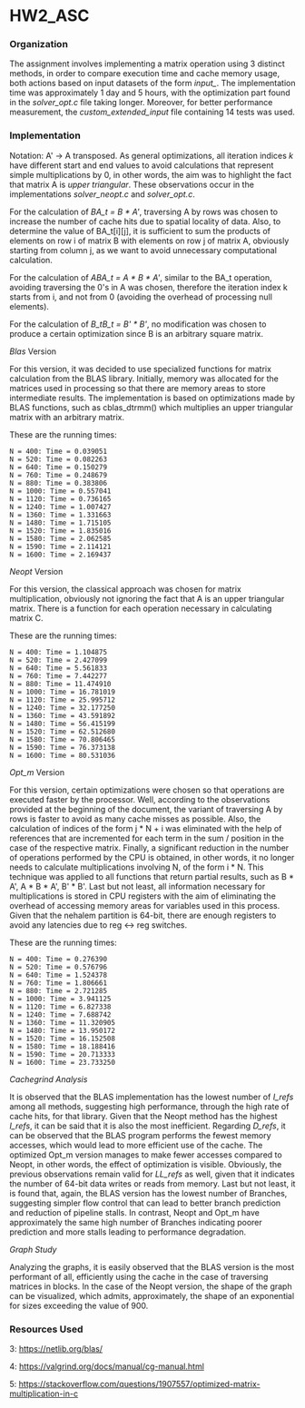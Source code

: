 # HW2_ASC

### Organization
The assignment involves implementing a matrix operation using 3 distinct methods, in order to compare execution time and cache memory usage, both actions based on input datasets of the form *input_*. The implementation time was approximately 1 day and 5 hours, with the optimization part found in the *solver_opt.c* file taking longer. Moreover, for better performance measurement, the *custom_extended_input* file containing 14 tests was used.

### Implementation
Notation: A' -> A transposed.
As general optimizations, all iteration indices *k* have different start and end values to avoid calculations that represent simple multiplications by 0, in other words, the aim was to highlight the fact that matrix A is *upper triangular*. These observations occur in the implementations *solver_neopt.c* and *solver_opt.c*.

For the calculation of *BA_t = B * A'*, traversing A by rows was chosen to increase the number of cache hits due to spatial locality of data. Also, to determine the value of BA_t[i][j], it is sufficient to sum the products of elements on row i of matrix B with elements on row j of matrix A, obviously starting from column j, as we want to avoid unnecessary computational calculation.

For the calculation of *ABA_t = A * B * A'*, similar to the BA_t operation, avoiding traversing the 0's in A was chosen, therefore the iteration index k starts from i, and not from 0 (avoiding the overhead of processing null elements).

For the calculation of *B_tB_t = B' * B'*, no modification was chosen to produce a certain optimization since B is an arbitrary square matrix.

*Blas* Version

For this version, it was decided to use specialized functions for matrix calculation from the BLAS library. Initially, memory was allocated for the matrices used in processing so that there are memory areas to store intermediate results. The implementation is based on optimizations made by BLAS functions, such as cblas_dtrmm() which multiplies an upper triangular matrix with an arbitrary matrix.

These are the running times:
```
N = 400: Time = 0.039051
N = 520: Time = 0.082263
N = 640: Time = 0.150279
N = 760: Time = 0.248679
N = 880: Time = 0.383806
N = 1000: Time = 0.557041
N = 1120: Time = 0.736165
N = 1240: Time = 1.007427
N = 1360: Time = 1.331663
N = 1480: Time = 1.715105
N = 1520: Time = 1.835016
N = 1580: Time = 2.062585
N = 1590: Time = 2.114121
N = 1600: Time = 2.169437
```

*Neopt* Version

For this version, the classical approach was chosen for matrix multiplication, obviously not ignoring the fact that A is an upper triangular matrix. There is a function for each operation necessary in calculating matrix C.

These are the running times:
```
N = 400: Time = 1.104875
N = 520: Time = 2.427099
N = 640: Time = 5.561833
N = 760: Time = 7.442277
N = 880: Time = 11.474910
N = 1000: Time = 16.781019
N = 1120: Time = 25.995712
N = 1240: Time = 32.177250
N = 1360: Time = 43.591892
N = 1480: Time = 56.415199
N = 1520: Time = 62.512680
N = 1580: Time = 70.806465
N = 1590: Time = 76.373138
N = 1600: Time = 80.531036
```

*Opt_m* Version

For this version, certain optimizations were chosen so that operations are executed faster by the processor. Well, according to the observations provided at the beginning of the document, the variant of traversing A by rows is faster to avoid as many cache misses as possible. Also, the calculation of indices of the form j * N + i was eliminated with the help of references that are incremented for each term in the sum / position in the case of the respective matrix. Finally, a significant reduction in the number of operations performed by the CPU is obtained, in other words, it no longer needs to calculate multiplications involving N, of the form i * N. This technique was applied to all functions that return partial results, such as B * A', A * B * A', B' * B'. Last but not least, all information necessary for multiplications is stored in CPU registers with the aim of eliminating the overhead of accessing memory areas for variables used in this process. Given that the nehalem partition is 64-bit, there are enough registers to avoid any latencies due to reg <-> reg switches.

These are the running times:
```
N = 400: Time = 0.276390
N = 520: Time = 0.576796
N = 640: Time = 1.524378
N = 760: Time = 1.806661
N = 880: Time = 2.721285
N = 1000: Time = 3.941125
N = 1120: Time = 6.827338
N = 1240: Time = 7.688742
N = 1360: Time = 11.320905
N = 1480: Time = 13.950172
N = 1520: Time = 16.152508
N = 1580: Time = 18.188416
N = 1590: Time = 20.713333
N = 1600: Time = 23.733250
```

*Cachegrind Analysis*

It is observed that the BLAS implementation has the lowest number of *I_refs* among all methods, suggesting high performance, through the high rate of cache hits, for that library. Given that the Neopt method has the highest *I_refs*, it can be said that it is also the most inefficient. Regarding *D_refs*, it can be observed that the BLAS program performs the fewest memory accesses, which would lead to more efficient use of the cache. The optimized Opt_m version manages to make fewer accesses compared to Neopt, in other words, the effect of optimization is visible. Obviously, the previous observations remain valid for *LL_refs* as well, given that it indicates the number of 64-bit data writes or reads from memory. Last but not least, it is found that, again, the BLAS version has the lowest number of Branches, suggesting simpler flow control that can lead to better branch prediction and reduction of pipeline stalls. In contrast, Neopt and Opt_m have approximately the same high number of Branches indicating poorer prediction and more stalls leading to performance degradation.

*Graph Study*

Analyzing the graphs, it is easily observed that the BLAS version is the most performant of all, efficiently using the cache in the case of traversing matrices in blocks. In the case of the Neopt version, the shape of the graph can be visualized, which admits, approximately, the shape of an exponential for sizes exceeding the value of 900.

### Resources Used

3: https://netlib.org/blas/

4: https://valgrind.org/docs/manual/cg-manual.html

5: https://stackoverflow.com/questions/1907557/optimized-matrix-multiplication-in-c
